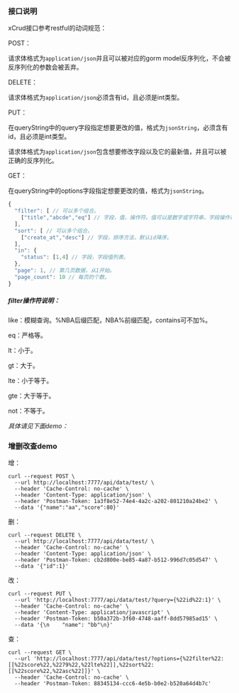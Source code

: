 ### 接口说明

xCrud接口参考restful的动词规范：

POST：

请求体格式为`application/json`并且可以被对应的gorm model反序列化，不会被反序列化的参数会被丢弃。

DELETE：

请求体格式为`application/json`必须含有id，且必须是int类型。

PUT：

在queryString中的query字段指定想要更改的值，格式为`jsonString`，必须含有id，且必须是int类型。

请求体格式为`application/json`包含想要修改字段以及它的最新值，并且可以被正确的反序列化。

GET：

在queryString中的options字段指定想要更改的值，格式为`jsonString`。

```js
{
  "filter": [ // 可以多个组合。
    ["title","abcde","eq"] // 字段，值，操作符。值可以是数字或字符串，字段操作符为字符串。
  ], 
  "sort": [ // 可以多个组合。
    ["create_at","desc"] // 字段，排序方法，默认id降序。
  ],
  "in": {
    "status": [1,4] // 字段，字段值列表。
  },
  "page": 1, // 第几页数据，从1开始。
  "page_count": 10 // 每页的个数。
}
```

##### filter操作符说明：

like：模糊查询。%NBA后缀匹配，NBA%前缀匹配，contains可不加%。

eq：严格等。

lt：小于。

gt：大于。

lte：小于等于。

gte：大于等于。

not：不等于。

_具体请见下面demo：_

### 增删改查demo

增：

```
curl --request POST \
  --url http://localhost:7777/api/data/test/ \
  --header 'Cache-Control: no-cache' \
  --header 'Content-Type: application/json' \
  --header 'Postman-Token: 1a3f8e52-74e4-4a2c-a202-801210a24be2' \
  --data '{"name":"aa","score":80}'
```

删：

```
curl --request DELETE \
  --url http://localhost:7777/api/data/test/ \
  --header 'Cache-Control: no-cache' \
  --header 'Content-Type: application/json' \
  --header 'Postman-Token: cb2d800e-be85-4a87-b512-996d7c05d547' \
  --data '{"id":1}'
```

改：

```
curl --request PUT \
  --url 'http://localhost:7777/api/data/test/?query={%22id%22:1}' \
  --header 'Cache-Control: no-cache' \
  --header 'Content-Type: application/javascript' \
  --header 'Postman-Token: b50a372b-3f60-4748-aaff-8dd57985ad15' \
  --data '{\n    "name": "bb"\n}'
```

查：

```
curl --request GET \
  --url 'http://localhost:7777/api/data/test/?options={%22filter%22:[[%22score%22,%2279%22,%22lte%22]],%22sort%22:[[%22score%22,%22asc%22]]}' \
  --header 'Cache-Control: no-cache' \
  --header 'Postman-Token: 88345134-ccc6-4e5b-b0e2-b520a64d4b7c'
```



